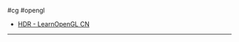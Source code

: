 #cg #opengl 
- [HDR - LearnOpenGL CN](https://learnopengl-cn.github.io/05%20Advanced%20Lighting/06%20HDR/)
---




